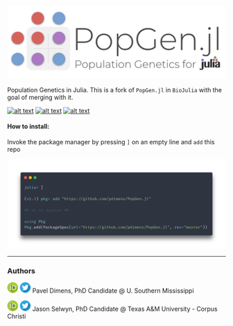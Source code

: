 ![logo](docs/img/logo.png)

Population Genetics in Julia. This is a fork of `PopGen.jl` in `BioJulia` with the goal of merging with it.

[![alt text](https://img.shields.io/badge/docs-stable-informational?style=for-the-badge&logo=Read%20The%20Docs)](https://pdimens.github.io/PopGen.jl/stable) [![alt text](https://img.shields.io/badge/docs-latest-75ae6c?style=for-the-badge&logo=Read%20The%20Docs)](https://pdimens.github.io/PopGen.jl/latest) [![alt text](https://img.shields.io/badge/slack-join%20PopGen.jl-9d72b1?style=for-the-badge&logo=slack)](https://join.slack.com/t/popgenjl/shared_invite/zt-deam65n8-DuBs2z1oDtsbBuRplJW~Pg)

#### How to install:
Invoke the package manager by pressing `]` on an empty line and `add` this repo

![install_instructions](docs/img/install_carbon.png)

---------

### Authors

[![alt text](docs/img/orcid.png)](https://orcid.org/0000-0003-3823-0373) [![alt text](docs/img/twitter.png)](https://twitter.com/PVDimens) Pavel Dimens, PhD Candidate @ U. Southern Mississippi

[![alt text](docs/img/orcid.png)](http://orcid.org/0000-0002-9100-217X) [![alt text](docs/img/twitter.png)](https://twitter.com/JasonSelwyn) Jason Selwyn, PhD Candidate @ Texas A&M University - Corpus Christi
